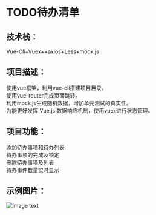 # TODO待办清单
## 技术栈：
Vue-Cli+Vuex++axios+Less+mock.js
## 项目描述：
使用vue框架，利用vue-cli搭建项目目录。<br />
使用vue-router完成页面跳转。<br />
利用mock.js生成随机数据，增加单元测试的真实性。<br />
为能更好发挥 Vue.js 数据响应机制，使用vuex进行状态管理。<br />
## 项目功能：
添加待办事项和待办列表<br />
待办事项的完成及锁定<br />
删除待办事项及列表<br />
待办事件数量实时显示<br />
## 示例图片：
![Image text]()
